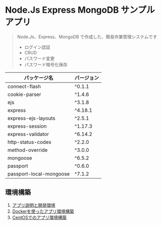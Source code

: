 # Node.Js Express MongoDB サンプルアプリ

> Node.Js、Express、MongoDB で作成した、簡易作業管理システムです
> - ログイン認証
> - CRUD
> - パスワード変更
> - パスワード暗号化保存

| パッケージ名 | バージョン |
| ------------- | ------------- |
| connect-flash  | ^0.1.1  |
| cookie-parser  | ^1.4.6  |
| ejs  | ^3.1.8  |
| express  | ^4.18.1  |
| express-ejs-layouts  | ^2.5.1  |
| express-session  | ^1.17.3  |
| express-validator  | ^6.14.2  |
| http-status-codes  | ^2.2.0  |
| method-override  | ^3.0.0  |
| mongoose  | ^6.5.2  |
| passport  | ^0.6.0  |
| passport-local-mongoose  | ^7.1.2  |

## 環境構築

1. [アプリ説明と開発環境](./app/README.md)
2. [Dockerを使ったアプリ環境構築](Docker.md)
3. [CentOSでのアプリ環境構築](CentOS.md)